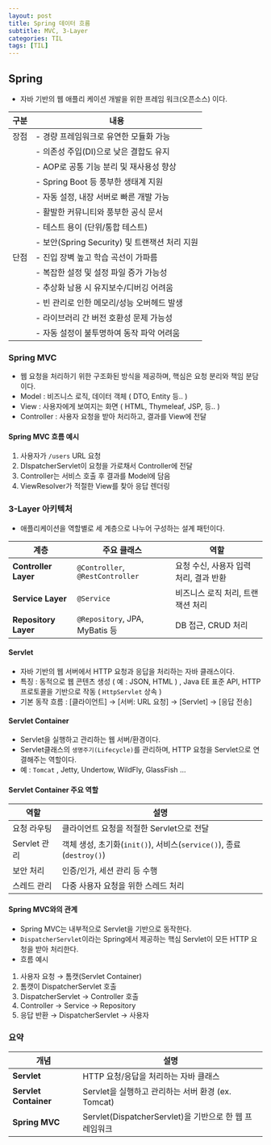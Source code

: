 ```yaml
---
layout: post
title: Spring 데이터 흐름
subtitle: MVC, 3-Layer
categories: TIL
tags: [TIL]
---
```


## Spring 
- 자바 기반의 웹 애플리 케이션 개발을 위한 프레임 워크(오픈소스) 이다.   

| 구분   | 내용 |
|--------|------|
|  장점 | - 경량 프레임워크로 유연한 모듈화 가능 |
|        | - 의존성 주입(DI)으로 낮은 결합도 유지 |
|        | - AOP로 공통 기능 분리 및 재사용성 향상 |
|        | - Spring Boot 등 풍부한 생태계 지원 |
|        | - 자동 설정, 내장 서버로 빠른 개발 가능 |
|        | - 활발한 커뮤니티와 풍부한 공식 문서 |
|        | - 테스트 용이 (단위/통합 테스트) |
|        | - 보안(Spring Security) 및 트랜잭션 처리 지원 |
|  단점 | - 진입 장벽 높고 학습 곡선이 가파름 |
|        | - 복잡한 설정 및 설정 파일 증가 가능성 |
|        | - 추상화 남용 시 유지보수/디버깅 어려움 |
|        | - 빈 관리로 인한 메모리/성능 오버헤드 발생 |
|        | - 라이브러리 간 버전 호환성 문제 가능성 |
|        | - 자동 설정이 불투명하여 동작 파악 어려움 |

### Spring MVC
- 웹 요청을 처리하기 위한 구조화된 방식을 제공하며, 핵심은 요청 분리와 책임 분담이다.
- Model : 비즈니스 로직, 데이터 객체 ( DTO, Entity 등.. )
- View : 사용자에게 보여지는 화면 ( HTML, Thymeleaf, JSP, 등.. )
- Controller : 사용자 요청을 받아 처리하고, 결과를 View에 전달

#### Spring MVC 흐름 예시
1. 사용자가 ``/users`` URL 요청
2. DIspatcherServlet이 요청을 가로채서 Controller에 전달
3. Controller는 서비스 호출 후 결과를 Model에 담음
4. ViewResolver가 적절한 View를 찾아 응답 렌더링


### 3-Layer 아키텍처
- 애플리케이션을 역할별로 세 계층으로 나누어 구성하는 설계 패턴이다.   

| 계층                   | 주요 클래스                      | 역할                      |
| -------------------- | -------------------------------- | ----------------------- |
| **Controller Layer** | `@Controller`, `@RestController` | 요청 수신, 사용자 입력 처리, 결과 반환 |
| **Service Layer**    | `@Service`                       | 비즈니스 로직 처리, 트랜잭션 처리     |
| **Repository Layer** | `@Repository`, JPA, MyBatis 등    | DB 접근, CRUD 처리          |


#### Servlet
- 자바 기반의 웹 서버에서 HTTP 요청과 응답을 처리하는 자바 클래스이다.
- 특징 : 동적으로 웹 콘텐츠 생성 ( 예 : JSON, HTML ) , Java EE 표준 API, HTTP 프로토콜을 기반으로 작동 ( `HttpServlet` 상속 )
- 기본 동작 흐름 : [클라이언트] → [서버: URL 요청] → [Servlet] → [응답 전송] 

#### Servlet Container
- Servlet을 실행하고 관리하는 웹 서버/환경이다.
- Servlet클래스의 `생명주기(Lifecycle)`를 관리하며, HTTP 요청을 Servlet으로 연결해주는 역할이다.
- 예 : `Tomcat` , Jetty, Undertow, WildFly, GlassFish ...

#### Servlet Container 주요 역할

| 역할         | 설명                                                      |
| ---------- | ------------------------------------------------------- |
| 요청 라우팅     | 클라이언트 요청을 적절한 Servlet으로 전달                              |
| Servlet 관리 | 객체 생성, 초기화(`init()`), 서비스(`service()`), 종료(`destroy()`) |
| 보안 처리      | 인증/인가, 세션 관리 등 수행                                       |
| 스레드 관리     | 다중 사용자 요청을 위한 스레드 처리                                    |

#### Spring MVC와의 관계
- Spring MVC는 내부적으로 Servlet을 기반으로 동작한다.
- `DispatcherServlet`이라는 Spring에서 제공하는 핵심 Servlet이 모든 HTTP 요청을 받아 처리한다.
- 흐름 예시
1. 사용자 요청 → 톰캣(Servlet Container)
2. 톰캣이 DispatcherServlet 호출
3. DispatcherServlet → Controller 호출
4. Controller → Service → Repository
5. 응답 반환 → DispatcherServlet → 사용자


### 요약
| 개념                    | 설명                                         |
| --------------------- | ------------------------------------------ |
| **Servlet**           | HTTP 요청/응답을 처리하는 자바 클래스                    |
| **Servlet Container** | Servlet을 실행하고 관리하는 서버 환경 (ex. Tomcat)      |
| **Spring MVC**        | Servlet(DispatcherServlet)을 기반으로 한 웹 프레임워크 |
